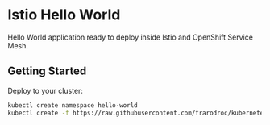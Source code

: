 # Istio Hello World

Hello World application ready to deploy inside Istio and OpenShift Service Mesh.

## Getting Started

Deploy to your cluster:

```bash
kubectl create namespace hello-world
kubectl create -f https://raw.githubusercontent.com/frarodroc/kubernetes/master/istio-hello-world/istio-hello-world.yaml
```
